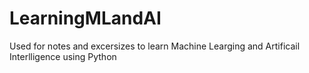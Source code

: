 # LearningMLandAI
Used for notes and excersizes to learn Machine Learging and Artificail Interlligence using Python
